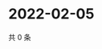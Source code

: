 # 2022-02-05

共 0 条

<!-- BEGIN WEIBO -->
<!-- 最后更新时间 Sat Feb 05 2022 13:11:52 GMT+0800 (China Standard Time) -->

<!-- END WEIBO -->
